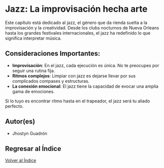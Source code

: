 # Jazz: La improvisación hecha arte
Este capítulo está dedicado al jazz, el género que da rienda suelta a la improvisación y la creatividad. Desde los clubs nocturnos de Nueva Orleans hasta los grandes festivales internacionales, el jazz ha redefinido lo que significa interpretar música.

## Consideraciones Importantes:
- **Improvisación**: En el jazz, cada ejecución es única. No te preocupes por seguir una rutina fija.
- **Ritmos complejos**: Limpiar con jazz es dejarse llevar por sus complicados compases y estructuras.
- **La conexión emocional**: El jazz tiene la capacidad de evocar una amplia gama de emociones.

Si lo tuyo es encontrar ritmo hasta en el trapeador, el jazz será tu aliado perfecto.

## Autor(es)
- Jhostyn Guadrón

## Regresar al Índice
[Volver al Índice](../README.md)